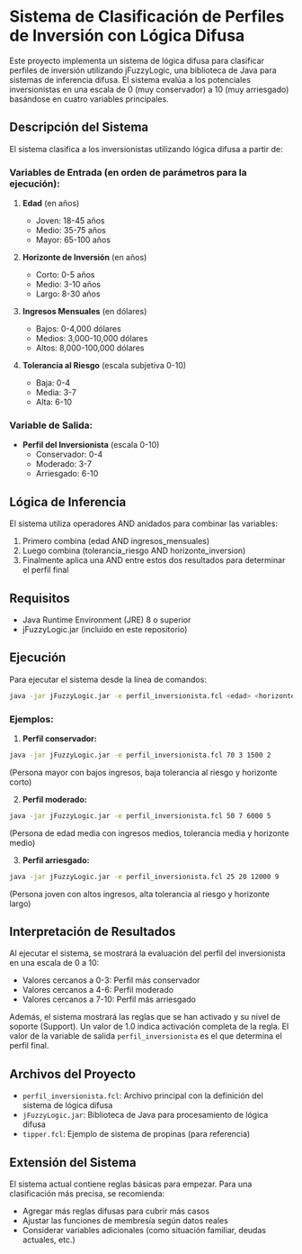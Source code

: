 # Sistema de Clasificación de Perfiles de Inversión con Lógica Difusa

Este proyecto implementa un sistema de lógica difusa para clasificar perfiles de inversión utilizando jFuzzyLogic, una biblioteca de Java para sistemas de inferencia difusa. El sistema evalúa a los potenciales inversionistas en una escala de 0 (muy conservador) a 10 (muy arriesgado) basándose en cuatro variables principales.

## Descripción del Sistema

El sistema clasifica a los inversionistas utilizando lógica difusa a partir de:

### Variables de Entrada (en orden de parámetros para la ejecución):

1. **Edad** (en años)

   - Joven: 18-45 años
   - Medio: 35-75 años
   - Mayor: 65-100 años

2. **Horizonte de Inversión** (en años)

   - Corto: 0-5 años
   - Medio: 3-10 años
   - Largo: 8-30 años

3. **Ingresos Mensuales** (en dólares)

   - Bajos: 0-4,000 dólares
   - Medios: 3,000-10,000 dólares
   - Altos: 8,000-100,000 dólares

4. **Tolerancia al Riesgo** (escala subjetiva 0-10)
   - Baja: 0-4
   - Media: 3-7
   - Alta: 6-10

### Variable de Salida:

- **Perfil del Inversionista** (escala 0-10)
  - Conservador: 0-4
  - Moderado: 3-7
  - Arriesgado: 6-10

## Lógica de Inferencia

El sistema utiliza operadores AND anidados para combinar las variables:

1. Primero combina (edad AND ingresos_mensuales)
2. Luego combina (tolerancia_riesgo AND horizonte_inversion)
3. Finalmente aplica una AND entre estos dos resultados para determinar el perfil final

## Requisitos

- Java Runtime Environment (JRE) 8 o superior
- jFuzzyLogic.jar (incluido en este repositorio)

## Ejecución

Para ejecutar el sistema desde la línea de comandos:

```bash
java -jar jFuzzyLogic.jar -e perfil_inversionista.fcl <edad> <horizonte_inversion> <ingresos_mensuales> <tolerancia_riesgo>
```

### Ejemplos:

1. **Perfil conservador:**

```bash
java -jar jFuzzyLogic.jar -e perfil_inversionista.fcl 70 3 1500 2
```

(Persona mayor con bajos ingresos, baja tolerancia al riesgo y horizonte corto)

2. **Perfil moderado:**

```bash
java -jar jFuzzyLogic.jar -e perfil_inversionista.fcl 50 7 6000 5
```

(Persona de edad media con ingresos medios, tolerancia media y horizonte medio)

3. **Perfil arriesgado:**

```bash
java -jar jFuzzyLogic.jar -e perfil_inversionista.fcl 25 20 12000 9
```

(Persona joven con altos ingresos, alta tolerancia al riesgo y horizonte largo)

## Interpretación de Resultados

Al ejecutar el sistema, se mostrará la evaluación del perfil del inversionista en una escala de 0 a 10:

- Valores cercanos a 0-3: Perfil más conservador
- Valores cercanos a 4-6: Perfil moderado
- Valores cercanos a 7-10: Perfil más arriesgado

Además, el sistema mostrará las reglas que se han activado y su nivel de soporte (Support). Un valor de 1.0 indica activación completa de la regla. El valor de la variable de salida `perfil_inversionista` es el que determina el perfil final.

## Archivos del Proyecto

- `perfil_inversionista.fcl`: Archivo principal con la definición del sistema de lógica difusa
- `jFuzzyLogic.jar`: Biblioteca de Java para procesamiento de lógica difusa
- `tipper.fcl`: Ejemplo de sistema de propinas (para referencia)

## Extensión del Sistema

El sistema actual contiene reglas básicas para empezar. Para una clasificación más precisa, se recomienda:

- Agregar más reglas difusas para cubrir más casos
- Ajustar las funciones de membresía según datos reales
- Considerar variables adicionales (como situación familiar, deudas actuales, etc.)

